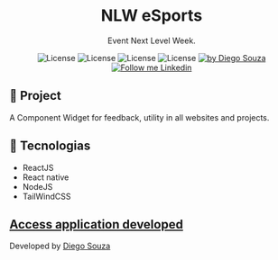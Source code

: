 <h1 align="center">
	NLW eSports
</h1>

<p align="center">Event Next Level Week.</p>

<p align="center">
  <img alt="License" src="https://img.shields.io/badge/Skills-blue">
  <img alt="License" src="https://img.shields.io/badge/React-blue">
  <img alt="License" src="https://img.shields.io/badge/ReactNative-blue">
  <img alt="License" src="https://img.shields.io/badge/NodeJS-success">

  <a href="https://beacons.ai/dscostat7/" target="_blank">
    <img alt="by Diego Souza" src="https://img.shields.io/badge/Made%20by-Diego%20Souza-blue">
  </a>

  <a href="https://www.linkedin.com/in/dscostat7/" target="_blank">
    <img alt="Follow me Linkedin" src="https://img.shields.io/badge/Follow%20up-Diego%20Souza-2ecc71?style=social&logo=linkedin">
  </a>
</p>

## 🚀 Project

A Component Widget for feedback, utility in all websites and projects.

## 🔧 Tecnologias

- ReactJS
- React native
- NodeJS
- TailWindCSS
 
<a href="https://component-feedback.vercel.app/" target="_blank">Access application developed</a>
---

Developed by <a href="https://beacons.ai/dscostat7/" target="_blank">Diego Souza</a>
